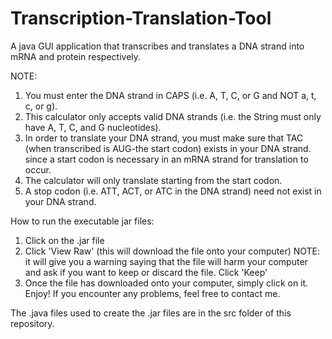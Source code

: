 # Transcription-Translation-Tool
A java GUI application that transcribes and translates a DNA strand into mRNA and protein respectively.

NOTE:
1. You must enter the DNA strand in CAPS (i.e. A, T, C, or G and NOT a, t, c, or g).
2. This calculator only accepts valid DNA strands (i.e. the String must only have A, T, C, and G nucleotides).
3. In order to translate your DNA strand, you must make sure that TAC (when transcribed is AUG-the start codon) exists in your DNA strand.
since a start codon is necessary in an mRNA strand for translation to occur. 
4. The calculator will only translate starting from the start codon. 
4. A stop codon (i.e. ATT, ACT, or ATC in the DNA strand) need not exist in your DNA strand. 

How to run the executable jar files:
1. Click on the .jar file
2. Click 'View Raw' (this will download the file onto your computer)
   NOTE: it will give you a warning saying that the file will harm your computer and ask if you want to keep or discard the file. Click            'Keep'
3. Once the file has downloaded onto your computer, simply click on it. Enjoy!
If you encounter any problems, feel free to contact me. 

The .java files used to create the .jar files are in the src folder of this repository. 

